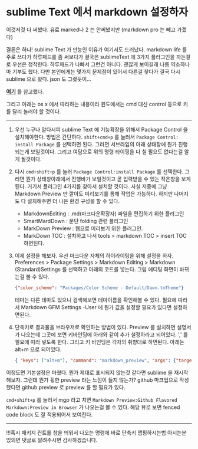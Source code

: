 # sublime Text 에서 markdown 설정하자
이것저것 다 써봤다. 유료 marked나 2 는 안써봤지만 (markdown pro 는 빼고 가겠다)

결론은 하나! sublime Text 가 만능인 이유가 여기서도 드러났다. markdown life 를 주로 쓰다가 하루패드를 좀 써보다가 결국은 sublimeText 에 3가지 플러그인을 까는걸로 우선은 정착한다. 하루패드가 나빠서 그런건 아니다. 괜찮게 보이길래 나름 약소하나마 기부도 했다. 다만 본인에게는 몇가지 문제점이 있어서 다른걸 찾다가 결국 다시 sublime 으로 왔다. json 도 그랬듯이...

**[여기](http://dataleaf.tistory.com/26)** 를 참고했다.

그리고 아래는 os x 에서 따라하는 내용이라 윈도에서는 cmd 대신 control 등으로 키를 달리 눌러야 할 것이다.

* * * 


1. 우선 누구나 알다시피 sublime Text 에 기능확장을 위해서 Package Control 을 설치해야한다. 
방법은 간단하다. `shift+cmd+p` 를 눌러서 `Package Control: install Package` 를 선택하면 된다. 그러면 서브라임의 아래 상태창에 뭔가 진행되는게 보일것이다. 그리고 여담으로 위의 명령 타이핑을 다 칠 필요도 없다는걸 알게 될것이다.

2. 다시 `cmd+shift+p` 를 눌러 `Package Control:install Package` 를 선택한다. 그러면 뭔가 상태창아래에서 진행바가 보일것이고 곧 입력받을 수 있는 작은창을 보게 된다. 거기서 플러그인 4가지를 찾아서 설치할 것이다. 사실 저중에 그냥 Markdown Preview 만 깔아도 미리보기를 통해 작업은 가능하다. 하지만 나머지도 다 설치해주면 더 나은 환경 구성을 할 수 있다.
    - MarkdownEditing : .md(마크다운확장자) 파일을 편집하기 위한 플러그인
    - SmartMardDown : 문단 folding 관련 플러그인
    - MarkDown Preview : 웹으로 미리보기 위한 플러그인. 
    - MarkDown TOC : 설치하고 나서 tools > markdown TOC > insert TOC 하면된다.
3. 이제 설정을 해보자. 우선 마크다운 자체의 하이라이팅을 위해 설정을 하자.
    Preferences > Package Settings > Markdown Editing > Markdown (Standard)Settings 를 선택하고 아래의 코드를 넣는다. 그럼 에디팅 화면이 바뀌는걸 볼 수 있다.  
    
    ``` json
    {"color_scheme": "Packages/Color Scheme - Default/Dawn.tmTheme"}
    ```

    테마는 다른 테마도 있으니 검색해보면 테마이름을 확인해볼 수 있다. 필요에 따라서  Markdown GFM Settings -User 에 뭔가 값을 설정할 필요가 있다면 설정하면된다.

4. 단축키로 결과물을 브라우저로 확인하는 방법이 있다. Preview 를 설치하면 설명서가 나오는데 그곳에 보면 키바인딩에 아래와 같이 추가 설정하라고 되어있다. ',' 를 필요에 따라 넣도록 한다. 그리고 키 바인딩은 각자의 취향대로 하면된다. 아래는 alt+m 으로 되어있다.
    ``` json
    { "keys": ["alt+m"], "command": "markdown_preview", "args": {"target": "browser", "parser":"markdown"} }
    ```

이정도면 기본설정은 마쳤다. 뭔가 제대로 표시되지 않는것 같다면 sublime 을 재시작 해보자. 그런데 뭔가 횡한 preview 라는 느낌이 들지 않는가? github 마크업으로 작성했다면 github preview 로 preview 를 할 필요가 있다. 

`cmd+shift+p` 를 눌러서 mgp 라고 치면 `Markdown Preview:Github Flavored Markdown:Preview in Browser` 가 나오는걸 볼 수 있다. 해당 뷰로 보면 fenced code block 도 잘 적용되어서 보여진다. 

* * * 
!!!혹시 패키지 컨트롤 창을 띄워서 나오는 명령에 바로 단축키 맵핑하시는법 아시는분 있의면 댓글로 알려주시면 감사하겠습니다.

